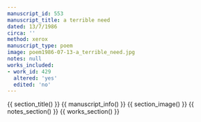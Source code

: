 ```yaml
---
manuscript_id: 553
manuscript_title: a terrible need
dated: 13/7/1986
circa: ''
method: xerox
manuscript_type: poem
image: poem1986-07-13-a_terrible_need.jpg
notes: null
works_included:
- work_id: 429
  altered: 'yes'
  edited: 'no'
---
```


{{ section_title() }}
{{ manuscript_info() }}
{{ section_image() }}
{{ notes_section() }}
{{ works_section() }}

